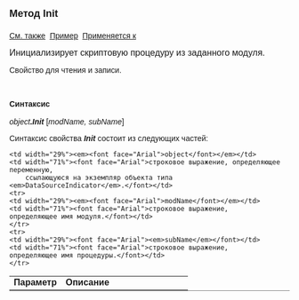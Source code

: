 ﻿<html>
<head>
<title>Метод Init</title>
<style type="text/css">
.auto-style3 {
	font-family: Arial;
}
</style>
</head>

<body>

<p><strong><font size="4" face="Arial">Метод Init<br>
<br>
</font></strong><font face="Arial"><a href="../DataSourceIndicator.html">См. также</a>&nbsp;
<u><a href="../../Examples/E_DataSourceIndicator.html">Пример</a></u>&nbsp; <a href="../DataSourceIndicator.html">Применяется к</a></font></p>

<p><font size="3" face="Arial"><span lang="ru"><font face="Arial">Инициализирует 
    скриптовую процедуру из заданного модуля</font>.</span></font></p>

<p><font face="Arial">Свойство для чтения и записи.</font></p>

<p class="label">&nbsp;</p>

<p class="label"><font face="Arial"><b>Синтаксис<br>
<br>
</b><em>object</em><strong>.<em>Init </em></strong>[<em>modName, subName</em>]&nbsp;</font></p>

<p><font face="Arial">Синтаксис свойства <strong><em>Init</em></strong>
состоит из следующих частей:</font></p>

<table border="1" cellPadding="5" cols="2" frame="below" rules="rows">
<TBODY>
  <tr vAlign="top">
    <td class="label" width="29%"><font face="Arial"><b>Параметр</b></font></td>
    <td class="label" width="71%"><font face="Arial"><strong>Описание</strong></font></td>
  </tr>
    
    <td width="29%"><em><font face="Arial">object</font></em></td>
    <td width="71%"><font face="Arial">строковое выражение, определяющее переменную, 
        ссылающуюся на экземпляр объекта типа <em>DataSourceIndicator</em>.</font></td>
    <tr>
    <td width="29%"><em><font face="Arial">modName</font></em></td>
    <td width="71%"><font face="Arial">строковое выражение, 
	определяющее имя модуля.</font></td>
    </tr>
    <tr>
    <td width="29%"><font face="Arial"><em>subName</em></font></td>
    <td width="71%"><font face="Arial">строковое выражение, 
	определяющее имя процедуры.</font></td>
    </tr>
</TBODY>
</table>

</body>
</html>
